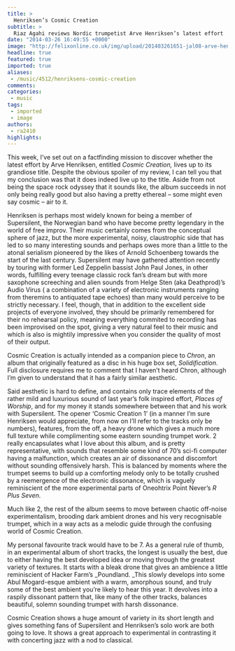 ```yaml
---
title: >
  Henriksen’s Cosmic Creation
subtitle: >
  Riaz Agahi reviews Nordic trumpetist Arve Henriksen’s latest effort
date: "2014-03-26 16:49:55 +0000"
image: "http://felixonline.co.uk/img/upload/201403261651-jal08-arve-henriksen_2009.jpg"
headline: true
featured: true
imported: true
aliases:
 - /music/4512/henriksens-cosmic-creation
comments:
categories:
 - music
tags:
 - imported
 - image
authors:
 - ra2410
highlights:
---
```


This week, I’ve set out on a factfinding mission to discover whether the latest effort by Arve Henriksen, entitled _Cosmic Creation,_ lives up to its grandiose title. Despite the obvious spoiler of my review, I can tell you that my conclusion was that it does indeed live up to the title. Aside from not being the space rock odyssey that it sounds like, the album succeeds in not only being really good but also having a pretty ethereal – some might even say cosmic – air to it.

Henriksen is perhaps most widely known for being a member of Supersilent, the Norwegian band who have become pretty legendary in the world of free improv. Their music certainly comes from the conceptual sphere of jazz, but the more experimental, noisy, claustrophic side that has led to so many interesting sounds and perhaps owes more than a little to the atonal serialism pioneered by the likes of Arnold Schoenberg towards the start of the last century. Supersilent may have gathered attention recently by touring with former Led Zeppelin bassist John Paul Jones,  in other words, fulfilling every teenage classic rock fan’s dream but with more saxophone screeching and alien sounds from Helge Sten (aka Deathprod)’s Audio Virus ( a combination of a variety of electronic instruments ranging from theremins to antiquated tape echoes) than many would perceive to be strictly necessary. I feel, though, that in addition to the excellent side projects of everyone involved, they should be primarily remembered for their no rehearsal policy, meaning everything commited to recording has been improvised on the spot, giving a very natural feel to their music and which is also is mightily impressive when you consider the quality of most of their output.

Cosmic Creation is actually intended as a companion piece to _Chron_, an album that originally featured as a disc in his huge box set, _Solidification_. Full disclosure requires me to comment that I haven’t heard Chron, although I’m given to understand that it has a fairly similar aesthetic.

Said aesthetic is hard to define, and contains only trace elements of the rather mild and luxurious sound of last year’s folk inspired effort, _Places of Worship_, and for my money it stands somewhere between that and his work with Supersilent. The opener ‘Cosmic Creation 1’ (in a manner I’m sure Henriksen would appreciate, from now on I’ll refer to the tracks only be numbers), features, from the off, a heavy drone which gives a much more full texture while complimenting some eastern sounding trumpet work. 2 really encapsulates what I love about this album, and is pretty representative, with sounds that resemble some kind of 70’s sci-fi computer having a malfunction, which creates an air of dissonance and discomfort without sounding offensively harsh. This is balanced by moments where the trumpet seems to build up a comforting melody only to be totally crushed by a reemergence of the electronic dissonance, which is vaguely reminiscient of the more experimental parts of Oneohtrix Point Never’s _R Plus Seven._

Much like 2, the rest of the album seems to move between chaotic off-noise experimentalism, brooding dark ambient drones and his very recognisable trumpet, which in a way acts as a melodic guide through the confusing world of Cosmic Creation.

My personal favourite track would have to be 7. As a general rule of thumb, in an experimental album of short tracks, the longest is usually the best, due to either having the best developed idea or moving through the greatest variety of textures. It starts with a bleak drone that gives an ambience a little reminiscient of Hacker Farm’s _Poundland. _This slowly develops into some Abul Mogard-esque ambient with a warm, amorphous sound, and truly some of the best ambient you’re likely to hear this year. It devolves into a raspily dissonant pattern that, like many of the other tracks, balances beautiful, solemn sounding trumpet with harsh dissonance.

Cosmic Creation shows a huge amount of variety in its short length and gives something fans of Supersilent and Henriksen’s solo work are both going to love. It shows a great approach to experimental in contrasting it with concerting jazz with a nod to classical.
